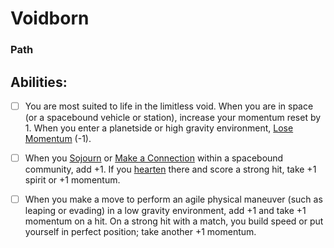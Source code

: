 # Voidborn
### Path


## Abilities:
- [ ] You are most suited to life in the limitless void. When you are in space (or a spacebound vehicle or station), increase your momentum reset by 1. When you enter a planetside or high gravity environment, [Lose Momentum](Moves/suffer/lose_momentum) (-1).

- [ ] When you [Sojourn](Moves/recover/sojourn) or [Make a Connection](Moves/connection/make_a_connection) within a spacebound community, add +1. If you [hearten](Moves/recover/hearten) there and score a strong hit, take +1 spirit or +1 momentum.

- [ ] When you make a move to perform an agile physical maneuver (such as leaping or evading) in a low gravity environment, add +1 and take +1 momentum on a hit. On a strong hit with a match, you build speed or put yourself in perfect position; take another +1 momentum.

